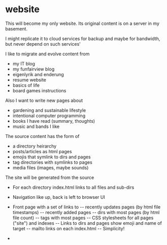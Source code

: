 # website

This will become my only website.
Its original content is on a server in my basement.

I might replicate it to cloud services for backup and 
maybe for bandwidth, but never depend on such services'

I like to migrate and evolve content from
- my IT blog
- my funfairview blog
- eigenlyrik and enderung
- resume website
- basics of life
- board games instructions

Also I want to write new pages about
- gardening and sustainable lifestyle
- intentional computer programming
- books I have read (summary, thoughts)
- music and bands I like

The source content has the form of
- a directory heirarchy
- posts/articles as html pages
- emojis that symlink to dirs and pages
- tag directories with symlinks to pages
- media files (images, maybe sounds)

The site will be generated from the source
- For each directory index.html links to all files and sub-dirs
- Navigation like up, back is left to browser UI
- Front page with a set of links to 
-- recently updates pages (by html file timestamps)
-- recently added pages
-- dirs with most pages (by html file count)
-- tags with most pages
-- CSS stylesheets for all pages ("site")  and indexes
-- Links to dirs and pages show emoji and name of target
-- mailto links on each index.html
-- Simplicity!

- 

